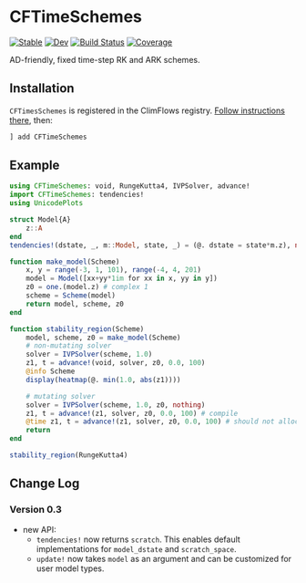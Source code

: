# CFTimeSchemes

[![Stable](https://img.shields.io/badge/docs-stable-blue.svg)](https://ClimFlows.github.io/CFTimeSchemes.jl/stable/)
[![Dev](https://img.shields.io/badge/docs-dev-blue.svg)](https://ClimFlows.github.io/CFTimeSchemes.jl/dev/)
[![Build Status](https://github.com/ClimFlows/CFTimeSchemes.jl/actions/workflows/CI.yml/badge.svg?branch=main)](https://github.com/ClimFlows/CFTimeSchemes.jl/actions/workflows/CI.yml?query=branch%3Amain)
[![Coverage](https://codecov.io/gh/ClimFlows/CFTimeSchemes.jl/branch/main/graph/badge.svg)](https://codecov.io/gh/ClimFlows/CFTimeSchemes.jl)

AD-friendly, fixed time-step RK and ARK schemes.

## Installation

`CFTimesSchemes` is registered in the ClimFlows registry. [Follow instructions there](https://github.com/ClimFlows/JuliaRegistry), then:
```julia
] add CFTimeSchemes
```

## Example

```julia
using CFTimeSchemes: void, RungeKutta4, IVPSolver, advance!
import CFTimeSchemes: tendencies!
using UnicodePlots

struct Model{A}
    z::A
end
tendencies!(dstate, _, m::Model, state, _) = (@. dstate = state*m.z), nothing

function make_model(Scheme)
    x, y = range(-3, 1, 101), range(-4, 4, 201)
    model = Model([xx+yy*1im for xx in x, yy in y])
    z0 = one.(model.z) # complex 1
    scheme = Scheme(model)
    return model, scheme, z0
end

function stability_region(Scheme)
    model, scheme, z0 = make_model(Scheme)
    # non-mutating solver
    solver = IVPSolver(scheme, 1.0)
    z1, t = advance!(void, solver, z0, 0.0, 100)
    @info Scheme
    display(heatmap(@. min(1.0, abs(z1))))

    # mutating solver
    solver = IVPSolver(scheme, 1.0, z0, nothing)
    z1, t = advance!(z1, solver, z0, 0.0, 100) # compile
    @time z1, t = advance!(z1, solver, z0, 0.0, 100) # should not allocate
    return
end

stability_region(RungeKutta4)

```
## Change Log

### Version 0.3

* new API:
    * `tendencies!` now returns `scratch`. This enables default implementations for `model_dstate` and `scratch_space`.
    * `update!` now takes `model` as an argument and can be customized for user model types.

